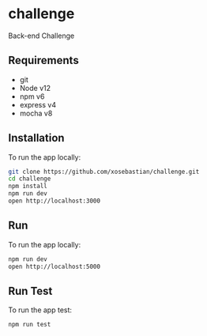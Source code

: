 # challenge
Back-end Challenge

## Requirements
- git
- Node v12
- npm v6
- express v4
- mocha v8

## Installation
To run the app locally:
```bash
git clone https://github.com/xosebastian/challenge.git
cd challenge
npm install
npm run dev
open http://localhost:3000
```
## Run
To run the app locally:
```bash
npm run dev
open http://localhost:5000
```

## Run Test
To run the app test:
```bash
npm run test
```
